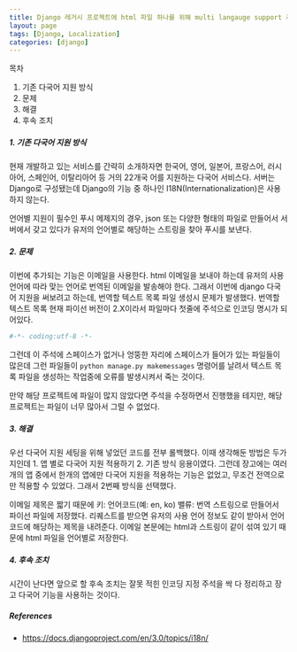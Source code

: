 ```yaml
---
title: Django 레거시 프로젝트에 html 파일 하나를 위해 multi langauge support 추가하기
layout: page
tags: [Django, Localization]
categories: [django]
---
```



목차

1. 기존 다국어 지원 방식
2. 문제
3. 해결
4. 후속 조치



##### 1. 기존 다국어 지원 방식

현재 개발하고 있는 서비스를 간략히 소개하자면 한국어, 영어, 일본어, 프랑스어, 러시아어, 스페인어, 이탈리아어 등 거의 22개국 어를 지원하는 다국어 서비스다. 서버는 Django로 구성됐는데 Django의 기능 중 하나인 I18N(Internationalization)은 사용하지 않는다. 

언어별 지원이 필수인 푸시 메제지의 경우,  json 또는 다양한 형태의 파일로 만들어서 서버에서 갖고 있다가 유저의 언어별로 해당하는 스트링을 찾아 푸시를 보낸다.



##### 2. 문제

이번에 추가되는 기능은 이메일을 사용한다. html 이메일을 보내야 하는데 유저의 사용 언어에 따라 맞는 언어로 번역된 이메일을 발송해야 한다. 그래서 이번에 django 다국어 지원을 써보려고 하는데, 번역할 텍스트 목록 파일 생성시 문제가 발생했다. 번역할 텍스트 목록 현재 파이선 버전이 2.X이라서 파일마다 첫줄에 주석으로 인코딩 명시가 되어있다. 

```python
#-*- coding:utf-8 -*-
```

그런데 이 주석에 스페이스가 없거나 엉뚱한 자리에 스페이스가 들어가 있는 파일들이 많은데 그런 파일들이 `python manage.py makemessages` 명령어를 날려서 텍스트 목록 파일을 생성하는 작업중에 오류를 발생시켜서 죽는 것이다.

만약 해당 프로젝트에 파일이 많지 않았다면 주석을 수정하면서 진행했을 테지만, 해당 프로젝트는 파일이 너무 많아서 그럴 수 없었다. 



##### 3. 해결

우선 다국어 지원 세팅을 위해 넣었던 코드를 전부 롤백했다. 이때 생각해둔 방법은 두가지인데 1. 앱 별로 다국어 지원 적용하기 2. 기존 방식 응용이였다. 그런데 장고에는 여러개의 앱 중에서 한개의 앱에만 다국어 지원을 적용하는 기능은 없었고, 무조건 전역으로만 적용할 수 있었다. 그래서 2번째 방식을 선택했다. 

이메일 제목은 짧기 때문에 키: 언어코드(예: en, ko) 밸류: 번역 스트링으로 만들어서 파이선 파일에 저장했다. 리퀘스트를 받으면 유저의 사용 언어 정보도 같이 받아서 언어코드에 해당하는 제목을 내려준다. 이메일 본문에는 html과 스트링이 같이 섞여 있기 때문에 html 파일을 언어별로 저장한다.



##### 4. 후속 조치

시간이 난다면 앞으로 할 후속 조치는 잘못 적힌 인코딩 지정 주석을 싹 다 정리하고 장고 다국어 기능을 사용하는 것이다.



##### References

* https://docs.djangoproject.com/en/3.0/topics/i18n/



